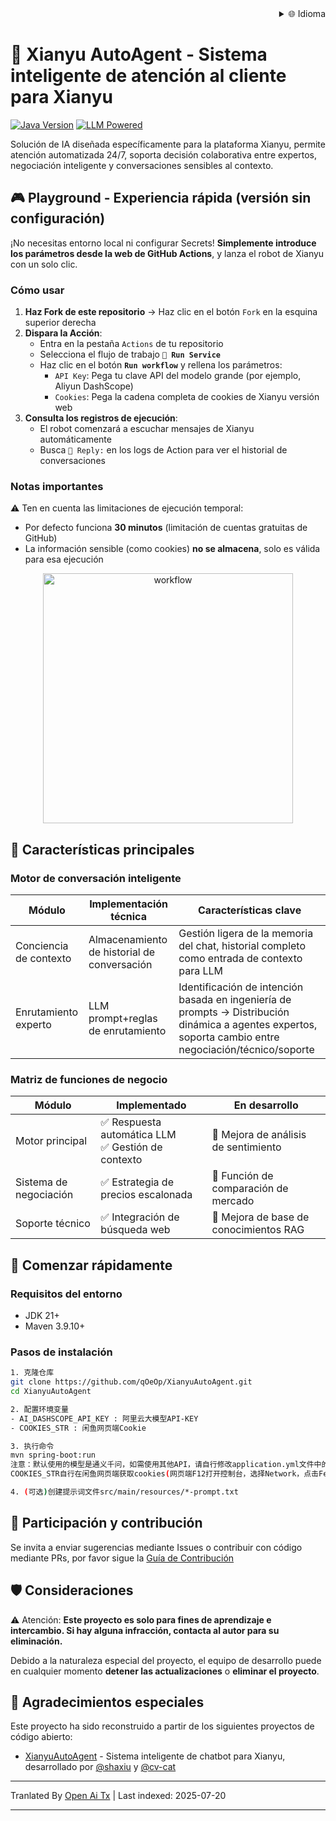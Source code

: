 <div align="right">
  <details>
    <summary >🌐 Idioma</summary>
    <div>
      <div align="center">
        <a href="https://openaitx.github.io/view.html?user=qOeOp&project=XianyuAutoAgent&lang=en">English</a>
        | <a href="https://openaitx.github.io/view.html?user=qOeOp&project=XianyuAutoAgent&lang=zh-CN">简体中文</a>
        | <a href="https://openaitx.github.io/view.html?user=qOeOp&project=XianyuAutoAgent&lang=zh-TW">繁體中文</a>
        | <a href="https://openaitx.github.io/view.html?user=qOeOp&project=XianyuAutoAgent&lang=ja">日本語</a>
        | <a href="https://openaitx.github.io/view.html?user=qOeOp&project=XianyuAutoAgent&lang=ko">한국어</a>
        | <a href="https://openaitx.github.io/view.html?user=qOeOp&project=XianyuAutoAgent&lang=hi">हिन्दी</a>
        | <a href="https://openaitx.github.io/view.html?user=qOeOp&project=XianyuAutoAgent&lang=th">ไทย</a>
        | <a href="https://openaitx.github.io/view.html?user=qOeOp&project=XianyuAutoAgent&lang=fr">Français</a>
        | <a href="https://openaitx.github.io/view.html?user=qOeOp&project=XianyuAutoAgent&lang=de">Deutsch</a>
        | <a href="https://openaitx.github.io/view.html?user=qOeOp&project=XianyuAutoAgent&lang=es">Español</a>
        | <a href="https://openaitx.github.io/view.html?user=qOeOp&project=XianyuAutoAgent&lang=it">Itapano</a>
        | <a href="https://openaitx.github.io/view.html?user=qOeOp&project=XianyuAutoAgent&lang=ru">Русский</a>
        | <a href="https://openaitx.github.io/view.html?user=qOeOp&project=XianyuAutoAgent&lang=pt">Português</a>
        | <a href="https://openaitx.github.io/view.html?user=qOeOp&project=XianyuAutoAgent&lang=nl">Nederlands</a>
        | <a href="https://openaitx.github.io/view.html?user=qOeOp&project=XianyuAutoAgent&lang=pl">Polski</a>
        | <a href="https://openaitx.github.io/view.html?user=qOeOp&project=XianyuAutoAgent&lang=ar">العربية</a>
        | <a href="https://openaitx.github.io/view.html?user=qOeOp&project=XianyuAutoAgent&lang=fa">فارسی</a>
        | <a href="https://openaitx.github.io/view.html?user=qOeOp&project=XianyuAutoAgent&lang=tr">Türkçe</a>
        | <a href="https://openaitx.github.io/view.html?user=qOeOp&project=XianyuAutoAgent&lang=vi">Tiếng Việt</a>
        | <a href="https://openaitx.github.io/view.html?user=qOeOp&project=XianyuAutoAgent&lang=id">Bahasa Indonesia</a>
      </div>
    </div>
  </details>
</div>

# 🚀 Xianyu AutoAgent - Sistema inteligente de atención al cliente para Xianyu

[![Java Version](https://img.shields.io/badge/java21%2B-blue)](https://www.python.org/) [![LLM Powered](https://img.shields.io/badge/LLM-powered-FF6F61)](https://platform.openai.com/)

Solución de IA diseñada específicamente para la plataforma Xianyu, permite atención automatizada 24/7, soporta decisión colaborativa entre expertos, negociación inteligente y conversaciones sensibles al contexto.

## 🎮 Playground - Experiencia rápida (versión sin configuración)

¡No necesitas entorno local ni configurar Secrets! **Simplemente introduce los parámetros desde la web de GitHub Actions**, y lanza el robot de Xianyu con un solo clic.

### Cómo usar
1. **Haz Fork de este repositorio** → Haz clic en el botón `Fork` en la esquina superior derecha
2. **Dispara la Acción**:
   - Entra en la pestaña `Actions` de tu repositorio
   - Selecciona el flujo de trabajo **`🚀 Run Service`**
   - Haz clic en el botón **`Run workflow`** y rellena los parámetros:
      - `API Key`: Pega tu clave API del modelo grande (por ejemplo, Aliyun DashScope)
      - `Cookies`: Pega la cadena completa de cookies de Xianyu versión web
3. **Consulta los registros de ejecución**:
   - El robot comenzará a escuchar mensajes de Xianyu automáticamente
   - Busca `🤖 Reply:` en los logs de Action para ver el historial de conversaciones

### Notas importantes
⚠️ Ten en cuenta las limitaciones de ejecución temporal:
- Por defecto funciona **30 minutos** (limitación de cuentas gratuitas de GitHub)
- La información sensible (como cookies) **no se almacena**, solo es válida para esa ejecución

<div align="center">
  <img src="https://raw.githubusercontent.com/qOeOp/XianyuAutoAgent/main/./screenshots/workflow.png" width="400px" alt="workflow">
</div>

## 🌟 Características principales

### Motor de conversación inteligente
| Módulo         | Implementación técnica   | Características clave                                     |
| -------------- | ----------------------- | --------------------------------------------------------- |
| Conciencia de contexto | Almacenamiento de historial de conversación | Gestión ligera de la memoria del chat, historial completo como entrada de contexto para LLM |
| Enrutamiento experto | LLM prompt+reglas de enrutamiento | Identificación de intención basada en ingeniería de prompts → Distribución dinámica a agentes expertos, soporta cambio entre negociación/técnico/soporte |

### Matriz de funciones de negocio
| Módulo     | Implementado                   | En desarrollo                   |
| ---------- | ----------------------------- | ------------------------------- |
| Motor principal | ✅ Respuesta automática LLM<br>✅ Gestión de contexto | 🔄 Mejora de análisis de sentimiento          |
| Sistema de negociación | ✅ Estrategia de precios escalonada         | 🔄 Función de comparación de mercado          |
| Soporte técnico | ✅ Integración de búsqueda web                 | 🔄 Mejora de base de conocimientos RAG        |

## 🚴 Comenzar rápidamente

### Requisitos del entorno
- JDK 21+
- Maven 3.9.10+

### Pasos de instalación

```bash
1. 克隆仓库
git clone https://github.com/qOeOp/XianyuAutoAgent.git
cd XianyuAutoAgent

2. 配置环境变量
- AI_DASHSCOPE_API_KEY : 阿里云大模型API-KEY
- COOKIES_STR : 闲鱼网页端Cookie

3. 执行命令
mvn spring-boot:run
注意：默认使用的模型是通义千问，如需使用其他API，请自行修改application.yml文件中的模型地址和模型名称；
COOKIES_STR自行在闲鱼网页端获取cookies(网页端F12打开控制台，选择Network，点击Fetch/XHR,点击一个请求，查看cookies)

4. (可选)创建提示词文件src/main/resources/*-prompt.txt
```
## 🤝 Participación y contribución

Se invita a enviar sugerencias mediante Issues o contribuir con código mediante PRs, por favor sigue la [Guía de Contribución](https://contributing.md/)



## 🛡 Consideraciones

⚠️ Atención: **Este proyecto es solo para fines de aprendizaje e intercambio. Si hay alguna infracción, contacta al autor para su eliminación.**

Debido a la naturaleza especial del proyecto, el equipo de desarrollo puede en cualquier momento **detener las actualizaciones** o **eliminar el proyecto**.


## 🧸 Agradecimientos especiales

Este proyecto ha sido reconstruido a partir de los siguientes proyectos de código abierto:
- [XianyuAutoAgent](https://github.com/shaxiu/XianyuAutoAgent) - Sistema inteligente de chatbot para Xianyu, desarrollado por [@shaxiu](https://github.com/shaxiu) y [@cv-cat](https://github.com/cv-cat)


---

Tranlated By [Open Ai Tx](https://github.com/OpenAiTx/OpenAiTx) | Last indexed: 2025-07-20

---